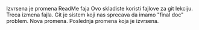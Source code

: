 Izvrsena je promena ReadMe faja
Ovo skladiste koristi fajlove za git lekciju.
Treca izmena fajla.
Git je sistem koji nas sprecava da imamo "final doc" problem.
Nova promena.
Poslednja promena koja je izvrsena.